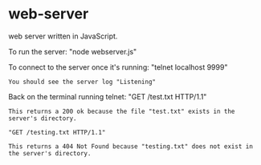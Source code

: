 # web-server
web server written in JavaScript.

To run the server: "node webserver.js"

To connect to the server once it's running: "telnet localhost 9999"

    You should see the server log "Listening"

Back on the terminal running telnet: "GET /test.txt HTTP/1.1" 

    This returns a 200 ok because the file "test.txt" exists in the server's directory.
    
    "GET /testing.txt HTTP/1.1"
    
    This returns a 404 Not Found because "testing.txt" does not exist in the server's directory.
